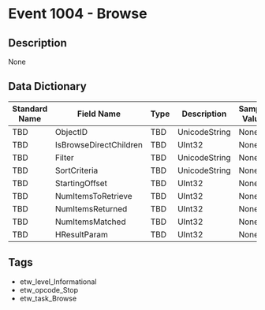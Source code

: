 # Event 1004 - Browse

## Description
None

## Data Dictionary
|Standard Name|Field Name|Type|Description|Sample Value|
|---|---|---|---|---|
|TBD|ObjectID|TBD|UnicodeString|None|None|
|TBD|IsBrowseDirectChildren|TBD|UInt32|None|None|
|TBD|Filter|TBD|UnicodeString|None|None|
|TBD|SortCriteria|TBD|UnicodeString|None|None|
|TBD|StartingOffset|TBD|UInt32|None|None|
|TBD|NumItemsToRetrieve|TBD|UInt32|None|None|
|TBD|NumItemsReturned|TBD|UInt32|None|None|
|TBD|NumItemsMatched|TBD|UInt32|None|None|
|TBD|HResultParam|TBD|UInt32|None|None|

## Tags
* etw_level_Informational
* etw_opcode_Stop
* etw_task_Browse